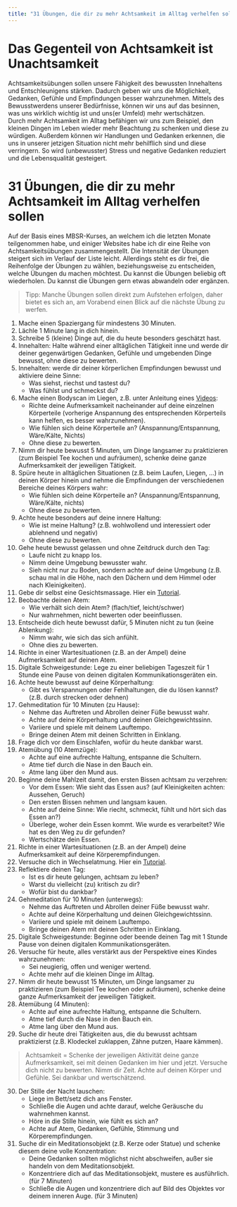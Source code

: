 ```yaml
---
title: "31 Übungen, die dir zu mehr Achtsamkeit im Alltag verhelfen sollen"
---
```


# Das Gegenteil von Achtsamkeit ist Unachtsamkeit  

Achtsamkeitsübungen sollen unsere Fähigkeit des bewussten Innehaltens und Entschleunigens stärken. Dadurch geben wir uns die Möglichkeit, Gedanken, Gefühle und Empfindungen besser wahrzunehmen. Mittels des Bewusstwerdens unserer Bedürfnisse, können wir uns auf das besinnen, was uns wirklich wichtig ist und uns(er Umfeld) mehr wertschätzen.  
Durch mehr Achtsamkeit im Alltag befähigen wir uns zum Beispiel, den kleinen Dingen im Leben wieder mehr Beachtung zu schenken und diese zu würdigen. Außerdem können wir Handlungen und Gedanken erkennen, die uns in unserer jetzigen Situation nicht mehr behilflich sind und diese verringern. So wird (unbewusster) Stress und negative Gedanken reduziert und die Lebensqualität gesteigert.  

# 31 Übungen, die dir zu mehr Achtsamkeit im Alltag verhelfen sollen 

Auf der Basis eines MBSR-Kurses, an welchem ich die letzten Monate teilgenommen habe, und einiger Websites habe ich dir eine Reihe von Achtsamkeitsübungen zusammengestellt. Die Intensität der Übungen steigert sich im Verlauf der Liste leicht. Allerdings steht es dir frei, die Reihenfolge der Übungen zu wählen, beziehungsweise zu entscheiden, welche Übungen du machen möchtest. Du kannst die Übungen beliebig oft wiederholen. Du kannst die Übungen gern etwas abwandeln oder ergänzen.  
> Tipp: Manche Übungen sollen direkt zum Aufstehen erfolgen, daher bietet es sich an, am Vorabend einen Blick auf die nächste Übung zu werfen.  

1. Mache einen Spaziergang für mindestens 30 Minuten.
2.	Lächle 1 Minute lang in dich hinein.
3.	Schreibe 5 (kleine) Dinge auf, die du heute besonders geschätzt hast.
4.	Innehalten: Halte während einer alltäglichen Tätigkeit inne und werde dir deiner gegenwärtigen Gedanken, Gefühle und umgebenden Dinge bewusst, ohne diese zu bewerten.
5.	Innehalten: werde dir deiner körperlichen Empfindungen bewusst und aktiviere deine Sinne: 
    - Was siehst, riechst und tastest du?
    - Was fühlst und schmeckst du?
6.	Mache einen Bodyscan im Liegen, z.B. unter Anleitung eines [Videos](https://www.youtube.com/watch?v=b5pDyulZxxU&t=255s):    
    - Richte deine Aufmerksamkeit nacheinander auf deine einzelnen Körperteile (vorherige Anspannung des entsprechenden Körperteils kann helfen, es besser wahrzunehmen).
    - Wie fühlen sich deine Körperteile an? (Anspannung/Entspannung, Wäre/Kälte, Nichts)
    - Ohne diese zu bewerten.
7.	Nimm dir heute bewusst 5 Minuten, um Dinge langsamer zu praktizieren (zum Beispiel Tee kochen und aufräumen), schenke deine ganze Aufmerksamkeit der jeweiligen Tätigkeit.
8.	Spüre heute in alltäglichen Situationen (z.B. beim Laufen, Liegen, …) in deinen Körper hinein und nehme die Empfindungen der verschiedenen Bereiche deines Körpers wahr:
    - Wie fühlen sich deine Körperteile an? (Anspannung/Entspannung, Wäre/Kälte, nichts)
    - Ohne diese zu bewerten.
9.	Achte heute besonders auf deine innere Haltung:
    - Wie ist meine Haltung? (z.B. wohlwollend und interessiert oder ablehnend und negativ) 
    - Ohne diese zu bewerten.
10.	Gehe heute bewusst gelassen und ohne Zeitdruck durch den Tag:
    - Laufe nicht zu knapp los.
    - Nimm deine Umgebung bewusster wahr.
    - Sieh nicht nur zu Boden, sondern achte auf deine Umgebung (z.B. schau mal in die Höhe, nach den Dächern und dem Himmel oder nach Kleinigkeiten).
11.	Gebe dir selbst eine Gesichtsmassage. Hier ein [Tutorial](https://www.youtube.com/watch?v=eTr9HDS7lSI).
12.	Beobachte deinen Atem:
    - Wie verhält sich dein Atem? (flach/tief, leicht/schwer)
    - Nur wahrnehmen, nicht bewerten oder beeinflussen.
13.	Entscheide dich heute bewusst dafür, 5 Minuten nicht zu tun (keine Ablenkung):
    - Nimm wahr, wie sich das sich anfühlt.
    - Ohne dies zu bewerten.
14.	Richte in einer Wartesituationen (z.B. an der Ampel) deine Aufmerksamkeit auf deinen Atem. 
15.	Digitale Schweigestunde: Lege zu einer beliebigen Tageszeit für 1 Stunde eine Pause von deinen digitalen Kommunikationsgeräten ein.
16.	Achte heute bewusst auf deine Körperhaltung:
    - Gibt es Verspannungen oder Fehlhaltungen, die du lösen kannst? (z.B. durch strecken oder dehnen)
17.	Gehmeditation für 10 Minuten (zu Hause):
    - Nehme das Auftreten und Abrollen deiner Füße bewusst wahr.
    - Achte auf deine Körperhaltung und deinen Gleichgewichtssinn.
    - Variiere und spiele mit deinem Lauftempo.
    - Bringe deinen Atem mit deinen Schritten in Einklang.
18.	Frage dich vor dem Einschlafen, wofür du heute dankbar warst.
19.	Atemübung (10 Atemzüge):
    - Achte auf eine aufrechte Haltung, entspanne die Schultern.
    - Atme tief durch die Nase in den Bauch ein.
    - Atme lang über den Mund aus.
20.	Beginne deine Mahlzeit damit, den ersten Bissen achtsam zu verzehren: 
    - Vor dem Essen: Wie sieht das Essen aus? (auf Kleinigkeiten achten: Aussehen, Geruch)
    - Den ersten Bissen nehmen und langsam kauen.
    - Achte auf deine Sinne: Wie riecht, schmeckt, fühlt und hört sich das Essen an?)
    - Überlege, woher dein Essen kommt. Wie wurde es verarbeitet? Wie hat es den Weg zu dir gefunden?
    - Wertschätze dein Essen.
21.	Richte in einer Wartesituationen (z.B. an der Ampel) deine Aufmerksamkeit auf deine Körperempfindungen.
22.	Versuche dich in Wechselatmung. Hier ein [Tutorial](https://www.youtube.com/watch?v=6Ct6N1vEWhQ&t=188s).
23.	Reflektiere deinen Tag:
    - Ist es dir heute gelungen, achtsam zu leben?
    - Warst du vielleicht (zu) kritisch zu dir?
    - Wofür bist du dankbar?
24.	Gehmeditation für 10 Minuten (unterwegs):
    - Nehme das Auftreten und Abrollen deiner Füße bewusst wahr.
    - Achte auf deine Körperhaltung und deinen Gleichgewichtssinn.
    - Variiere und spiele mit deinem Lauftempo.
    - Bringe deinen Atem mit deinen Schritten in Einklang.
25.	Digitale Schweigestunde: Beginne oder beende deinen Tag mit 1 Stunde Pause von deinen digitalen Kommunikationsgeräten.
26.	Versuche für heute, alles verstärkt aus der Perspektive eines Kindes wahrzunehmen:
    - Sei neugierig, offen und weniger wertend.
    - Achte mehr auf die kleinen Dinge im Alltag.
27.	Nimm dir heute bewusst 15 Minuten, um Dinge langsamer zu praktizieren (zum Beispiel Tee kochen oder aufräumen), schenke deine ganze Aufmerksamkeit der jeweiligen Tätigkeit.
28.	Atemübung (4 Minuten):
    - Achte auf eine aufrechte Haltung, entspanne die Schultern.
    - Atme tief durch die Nase in den Bauch ein.
    - Atme lang über den Mund aus.
29.	Suche dir heute drei Tätigkeiten aus, die du bewusst achtsam praktizierst (z.B. Klodeckel zuklappen, Zähne putzen, Haare kämmen). 
> Achtsamkeit = Schenke der jeweiligen Aktivität deine ganze Aufmerksamkeit, sei mit deinen Gedanken im hier und jetzt. Versuche dich nicht zu bewerten. Nimm dir Zeit. Achte auf deinen Körper und Gefühle. Sei dankbar und wertschätzend.
30.	Der Stille der Nacht lauschen:
    - Liege im Bett/setz dich ans Fenster.
    - Schließe die Augen und achte darauf, welche Geräusche du wahrnehmen kannst.
    - Höre in die Stille hinein, wie fühlt es sich an?
    - Achte auf Atem, Gedanken, Gefühle, Stimmung und Körperempfindungen.
31.	Suche dir ein Meditationsobjekt (z.B. Kerze oder Statue) und schenke diesem deine volle Konzentration:
    - Deine Gedanken sollten möglichst nicht abschweifen, außer sie handeln von dem Meditationsobjekt.
    - Konzentriere dich auf das Meditationsobjekt, mustere es ausführlich. (für 7 Minuten)
    - Schließe die Augen und konzentriere dich auf Bild des Objektes vor deinem inneren Auge. (für 3 Minuten)
